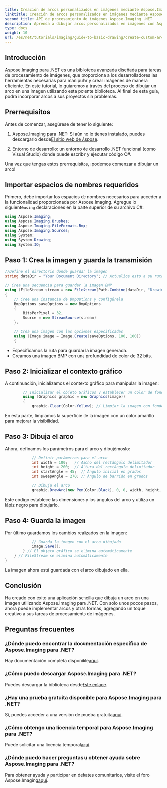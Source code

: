 ```yaml
---
title: Creación de arcos personalizados en imágenes mediante Aspose.Imaging para .NET
linktitle: Creación de arcos personalizados en imágenes mediante Aspose.Imaging para .NET
second_title: API de procesamiento de imágenes Aspose.Imaging .NET
description: Aprenda a dibujar arcos personalizados en imágenes con Aspose.Imaging para .NET. Siga las instrucciones paso a paso para configurar su imagen, inicializar el contexto gráfico, definir los parámetros del arco y guardar el resultado final.
type: docs
weight: 10
url: /es/net/tutorials/imaging/guide-to-basic-drawing/create-custom-arc-in-images/
---
```

## Introducción

Aspose.Imaging para .NET es una biblioteca avanzada diseñada para tareas de procesamiento de imágenes, que proporciona a los desarrolladores las herramientas necesarias para manipular y crear imágenes de manera eficiente. En este tutorial, lo guiaremos a través del proceso de dibujar un arco en una imagen utilizando esta potente biblioteca. Al final de esta guía, podrá incorporar arcos a sus proyectos sin problemas.

## Prerrequisitos

Antes de comenzar, asegúrese de tener lo siguiente:

1.  Aspose.Imaging para .NET: Si aún no lo tienes instalado, puedes descargarlo desde[El sitio web de Aspose](https://releases.aspose.com/imaging/net/).

2. Entorno de desarrollo: un entorno de desarrollo .NET funcional (como Visual Studio) donde puede escribir y ejecutar código C#.

Una vez que tengas estos prerrequisitos, ¡podemos comenzar a dibujar un arco!

## Importar espacios de nombres requeridos

 Primero, debe importar los espacios de nombres necesarios para acceder a la funcionalidad proporcionada por Aspose.Imaging. Agregue lo siguiente`using` declaraciones en la parte superior de su archivo C#:

```csharp
using Aspose.Imaging;
using Aspose.Imaging.Brushes;
using Aspose.Imaging.FileFormats.Bmp;
using Aspose.Imaging.Sources;
using System;
using System.Drawing;
using System.IO;
```

## Paso 1: Crea la imagen y guarda la transmisión

```csharp
//Define el directorio donde guardar la imagen
string dataDir = "Your Document Directory"; // Actualice esto a su ruta preferida

// Crea una secuencia para guardar la imagen BMP
using (FileStream stream = new FileStream(Path.Combine(dataDir, "DrawingArc_out.bmp"), FileMode.Create))
{
    // Cree una instancia de BmpOptions y configúrela
    BmpOptions saveOptions = new BmpOptions
    {
        BitsPerPixel = 32,
        Source = new StreamSource(stream)
    };

    // Crea una imagen con las opciones especificadas
    using (Image image = Image.Create(saveOptions, 100, 100))
    {
```

- Especificamos la ruta para guardar la imagen generada.
- Creamos una imagen BMP con una profundidad de color de 32 bits.

## Paso 2: Inicializar el contexto gráfico

A continuación, inicializamos el contexto gráfico para manipular la imagen:

```csharp
        // Inicializar el objeto Gráficos y establecer un color de fondo
        using (Graphics graphic = new Graphics(image))
        {
            graphic.Clear(Color.Yellow); // Limpiar la imagen con fondo amarillo
```

En esta parte, limpiamos la superficie de la imagen con un color amarillo para mejorar la visibilidad.

## Paso 3: Dibuja el arco

Ahora, definamos los parámetros para el arco y dibujémoslo:

```csharp
            // Definir parámetros para el arco
            int width = 100;   // Ancho del rectángulo delimitador
            int height = 200;  // Altura del rectángulo delimitador
            int startAngle = 45;  // Ángulo inicial en grados
            int sweepAngle = 270; // Ángulo de barrido en grados

            // Dibuja el arco
            graphic.DrawArc(new Pen(Color.Black), 0, 0, width, height, startAngle, sweepAngle);
```

Este código establece las dimensiones y los ángulos del arco y utiliza un lápiz negro para dibujarlo.

## Paso 4: Guarda la imagen

Por último guardamos los cambios realizados en la imagen:

```csharp
            // Guarda la imagen con el arco dibujado
            image.Save();
        } // El objeto gráfico se elimina automáticamente
    } // FileStream se elimina automáticamente
}
```

La imagen ahora está guardada con el arco dibujado en ella.

## Conclusión

Ha creado con éxito una aplicación sencilla que dibuja un arco en una imagen utilizando Aspose.Imaging para .NET. Con solo unos pocos pasos, ahora puede implementar arcos y otras formas, agregando un toque creativo a sus tareas de procesamiento de imágenes.

## Preguntas frecuentes

### ¿Dónde puedo encontrar la documentación específica de Aspose.Imaging para .NET?

 Hay documentación completa disponible[aquí](https://reference.aspose.com/imaging/net/).

### ¿Cómo puedo descargar Aspose.Imaging para .NET?

 Puedes descargar la biblioteca desde[Este enlace](https://releases.aspose.com/imaging/net/).

### ¿Hay una prueba gratuita disponible para Aspose.Imaging para .NET?

 Sí, puedes acceder a una versión de prueba gratuita[aquí](https://releases.aspose.com/).

### ¿Cómo obtengo una licencia temporal para Aspose.Imaging para .NET?

 Puede solicitar una licencia temporal[aquí](https://purchase.conholdate.com/temporary-license/).

### ¿Dónde puedo hacer preguntas u obtener ayuda sobre Aspose.Imaging para .NET?

 Para obtener ayuda y participar en debates comunitarios, visite el foro Aspose.Imaging[aquí](https://forum.aspose.com/).
